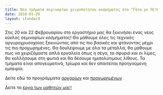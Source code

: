 ```yaml
---
title: Νέα τμήματα σεμιναρίων χειροποίητου κοσμήματος στο "Γάτα με Πέταλα" τον Φεβρουάριο!
date: 2018-01-20
layout: standard
---
```


Στις 20 και 22 Φεβρουαρίου στο εργαστήριό μας θα ξεκινήσει ένας νέος κύκλος σεμιναρίων κοσμήματος! Θα μάθουμε όλες τις τεχνικές αργυροχρυσοχοίας ξεκινώντας από τις πιο βασικές και φτάνοντας μέχρι τις πιο προχωρημένες. Θα δουλέψουμε με όλα τα μέταλλα, θα μάθουμε πως να χειριζόμαστε απλά εργαλεία όπως η σέγα, τα σφυριά και οι λίμες, θα κολλήσουμε στη φωτιά και θα δέσουμε ημιπολύτιμους λίθους. Τα τμήματα  είναι απογευματινά, τρίωρα και δεν απαιτείται προηγούμενη εμπειρία.

Δείτε εδώ τα προγράμματα [αρχαρίων](http://www.gatamepetala.com/seminars/first-part) και [προχωρημένων](http://www.gatamepetala.com/seminars/second-part)

Δείτε τα [έργα των μαθητών μας!](http://www.gatamepetala.com/el/student-works)